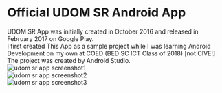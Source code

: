# Official UDOM SR Android App


UDOM SR App was initially created in October 2016 and released in February 2017 on Google Play. <br/>
I first created This App as a sample project while I was learning Android Development on my own at COED (BED SC ICT Class of 2018) 
[not CIVE!] <br/>
The project was created by Android Studio.<br/>
<img src="http://uptymes.com/apps/udom-sr/github/udom-sr-1.png" alt="udom sr app screenshot1"/><br/>
<img src="http://uptymes.com/apps/udom-sr/github/udom-sr-2.png" alt="udom sr app screenshot2"/><br/>
<img src="http://uptymes.com/apps/udom-sr/github/udom-sr-3.png" alt="udom sr app screenshot3"/><br/>

